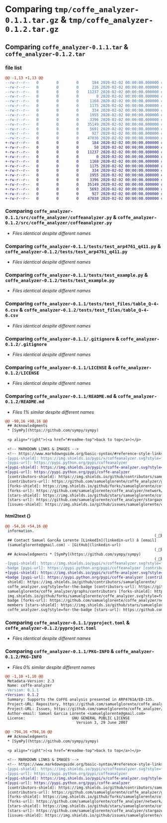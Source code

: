 # Comparing `tmp/coffe_analyzer-0.1.1.tar.gz` & `tmp/coffe_analyzer-0.1.2.tar.gz`

## Comparing `coffe_analyzer-0.1.1.tar` & `coffe_analyzer-0.1.2.tar`

### file list

```diff
@@ -1,13 +1,13 @@
--rw-r--r--   0        0        0      184 2020-02-02 00:00:00.000000 coffe_analyzer-0.1.1/requirements-dev.txt
--rw-r--r--   0        0        0      216 2020-02-02 00:00:00.000000 coffe_analyzer-0.1.1/src/coffe_analyzer/__init__.py
--rw-r--r--   0        0        0    11237 2020-02-02 00:00:00.000000 coffe_analyzer-0.1.1/src/coffe_analyzer/coffeanalyzer.py
--rw-r--r--   0        0        0        0 2020-02-02 00:00:00.000000 coffe_analyzer-0.1.1/tests/__init__.py
--rw-r--r--   0        0        0     1168 2020-02-02 00:00:00.000000 coffe_analyzer-0.1.1/tests/test_arp4761_q411.py
--rw-r--r--   0        0        0     1175 2020-02-02 00:00:00.000000 coffe_analyzer-0.1.1/tests/test_example.py
--rw-r--r--   0        0        0      334 2020-02-02 00:00:00.000000 coffe_analyzer-0.1.1/tests/test_files/example.csv
--rw-r--r--   0        0        0     1955 2020-02-02 00:00:00.000000 coffe_analyzer-0.1.1/tests/test_files/table_Q-4-6.csv
--rw-r--r--   0        0        0     3396 2020-02-02 00:00:00.000000 coffe_analyzer-0.1.1/.gitignore
--rw-r--r--   0        0        0    35149 2020-02-02 00:00:00.000000 coffe_analyzer-0.1.1/LICENSE
--rw-r--r--   0        0        0     5691 2020-02-02 00:00:00.000000 coffe_analyzer-0.1.1/README.md
--rw-r--r--   0        0        0      927 2020-02-02 00:00:00.000000 coffe_analyzer-0.1.1/pyproject.toml
--rw-r--r--   0        0        0    47036 2020-02-02 00:00:00.000000 coffe_analyzer-0.1.1/PKG-INFO
+-rw-r--r--   0        0        0      184 2020-02-02 00:00:00.000000 coffe_analyzer-0.1.2/requirements-dev.txt
+-rw-r--r--   0        0        0       50 2020-02-02 00:00:00.000000 coffe_analyzer-0.1.2/src/coffe_analyzer/__init__.py
+-rw-r--r--   0        0        0    11237 2020-02-02 00:00:00.000000 coffe_analyzer-0.1.2/src/coffe_analyzer/coffeanalyzer.py
+-rw-r--r--   0        0        0        0 2020-02-02 00:00:00.000000 coffe_analyzer-0.1.2/tests/__init__.py
+-rw-r--r--   0        0        0     1168 2020-02-02 00:00:00.000000 coffe_analyzer-0.1.2/tests/test_arp4761_q411.py
+-rw-r--r--   0        0        0     1175 2020-02-02 00:00:00.000000 coffe_analyzer-0.1.2/tests/test_example.py
+-rw-r--r--   0        0        0      334 2020-02-02 00:00:00.000000 coffe_analyzer-0.1.2/tests/test_files/example.csv
+-rw-r--r--   0        0        0     1955 2020-02-02 00:00:00.000000 coffe_analyzer-0.1.2/tests/test_files/table_Q-4-6.csv
+-rw-r--r--   0        0        0     3396 2020-02-02 00:00:00.000000 coffe_analyzer-0.1.2/.gitignore
+-rw-r--r--   0        0        0    35149 2020-02-02 00:00:00.000000 coffe_analyzer-0.1.2/LICENSE
+-rw-r--r--   0        0        0     5693 2020-02-02 00:00:00.000000 coffe_analyzer-0.1.2/README.md
+-rw-r--r--   0        0        0      927 2020-02-02 00:00:00.000000 coffe_analyzer-0.1.2/pyproject.toml
+-rw-r--r--   0        0        0    47038 2020-02-02 00:00:00.000000 coffe_analyzer-0.1.2/PKG-INFO
```

### Comparing `coffe_analyzer-0.1.1/src/coffe_analyzer/coffeanalyzer.py` & `coffe_analyzer-0.1.2/src/coffe_analyzer/coffeanalyzer.py`

 * *Files identical despite different names*

### Comparing `coffe_analyzer-0.1.1/tests/test_arp4761_q411.py` & `coffe_analyzer-0.1.2/tests/test_arp4761_q411.py`

 * *Files identical despite different names*

### Comparing `coffe_analyzer-0.1.1/tests/test_example.py` & `coffe_analyzer-0.1.2/tests/test_example.py`

 * *Files identical despite different names*

### Comparing `coffe_analyzer-0.1.1/tests/test_files/table_Q-4-6.csv` & `coffe_analyzer-0.1.2/tests/test_files/table_Q-4-6.csv`

 * *Files identical despite different names*

### Comparing `coffe_analyzer-0.1.1/.gitignore` & `coffe_analyzer-0.1.2/.gitignore`

 * *Files identical despite different names*

### Comparing `coffe_analyzer-0.1.1/LICENSE` & `coffe_analyzer-0.1.2/LICENSE`

 * *Files identical despite different names*

### Comparing `coffe_analyzer-0.1.1/README.md` & `coffe_analyzer-0.1.2/README.md`

 * *Files 1% similar despite different names*

```diff
@@ -98,16 +98,16 @@
 ## Acknowledgments
 * [SymPy](https://github.com/sympy/sympy)
 
 <p align="right">(<a href="#readme-top">back to top</a>)</p>
 
 <!-- MARKDOWN LINKS & IMAGES -->
 <!-- https://www.markdownguide.org/basic-syntax/#reference-style-links -->
-[pypi-shield]: https://img.shields.io/pypi/v/coffeanalyzer.svg?style=for-the-badge
-[pypi-url]: https://pypi.python.org/pypi/coffeanalyzer
+[pypi-shield]: https://img.shields.io/pypi/v/coffe-analyzer.svg?style=for-the-badge
+[pypi-url]: https://pypi.python.org/pypi/coffe-analyzer
 [contributors-shield]: https://img.shields.io/github/contributors/samuelglorente/coffe_analyzer.svg?style=for-the-badge
 [contributors-url]: https://github.com/samuelglorente/coffe_analyzer/graphs/contributors
 [forks-shield]: https://img.shields.io/github/forks/samuelglorente/coffe_analyzer.svg?style=for-the-badge
 [forks-url]: https://github.com/samuelglorente/coffe_analyzer/network/members
 [stars-shield]: https://img.shields.io/github/stars/samuelglorente/coffe_analyzer.svg?style=for-the-badge
 [stars-url]: https://github.com/samuelglorente/coffe_analyzer/stargazers
 [issues-shield]: https://img.shields.io/github/issues/samuelglorente/coffe_analyzer.svg?style=for-the-badge
```

#### html2text {}

```diff
@@ -54,16 +54,16 @@
 information.
                                                                   (_b_a_c_k_ _t_o_ _t_o_p)
 ## Contact Samuel GarcÃ­a Lorente [LinkedIn](linkedin-url) â [email]
 (samuelglorente@gmail.com) - [GitHub](linkedin-url)
                                                                   (_b_a_c_k_ _t_o_ _t_o_p)
 ## Acknowledgments * [SymPy](https://github.com/sympy/sympy)
                                                                   (_b_a_c_k_ _t_o_ _t_o_p)
-[pypi-shield]: https://img.shields.io/pypi/v/coffeanalyzer.svg?style=for-the-
-badge [pypi-url]: https://pypi.python.org/pypi/coffeanalyzer [contributors-
+[pypi-shield]: https://img.shields.io/pypi/v/coffe-analyzer.svg?style=for-the-
+badge [pypi-url]: https://pypi.python.org/pypi/coffe-analyzer [contributors-
 shield]: https://img.shields.io/github/contributors/samuelglorente/
 coffe_analyzer.svg?style=for-the-badge [contributors-url]: https://github.com/
 samuelglorente/coffe_analyzer/graphs/contributors [forks-shield]: https://
 img.shields.io/github/forks/samuelglorente/coffe_analyzer.svg?style=for-the-
 badge [forks-url]: https://github.com/samuelglorente/coffe_analyzer/network/
 members [stars-shield]: https://img.shields.io/github/stars/samuelglorente/
 coffe_analyzer.svg?style=for-the-badge [stars-url]: https://github.com/
```

### Comparing `coffe_analyzer-0.1.1/pyproject.toml` & `coffe_analyzer-0.1.2/pyproject.toml`

 * *Files identical despite different names*

### Comparing `coffe_analyzer-0.1.1/PKG-INFO` & `coffe_analyzer-0.1.2/PKG-INFO`

 * *Files 0% similar despite different names*

```diff
@@ -1,10 +1,10 @@
 Metadata-Version: 2.3
 Name: coffe-analyzer
-Version: 0.1.1
+Version: 0.1.2
 Summary: Supports the CoFFE analysis presented in ARP4761A/ED-135.
 Project-URL: Repository, https://github.com/samuelglorente/coffe_analyzer.git
 Project-URL: Issues, https://github.com/samuelglorente/coffe_analyzer/issues
 Author-email: Samuel Garcia Lorente <samuelglorente@gmail.com>
 License:                     GNU GENERAL PUBLIC LICENSE
                                Version 3, 29 June 2007
         
@@ -794,16 +794,16 @@
 ## Acknowledgments
 * [SymPy](https://github.com/sympy/sympy)
 
 <p align="right">(<a href="#readme-top">back to top</a>)</p>
 
 <!-- MARKDOWN LINKS & IMAGES -->
 <!-- https://www.markdownguide.org/basic-syntax/#reference-style-links -->
-[pypi-shield]: https://img.shields.io/pypi/v/coffeanalyzer.svg?style=for-the-badge
-[pypi-url]: https://pypi.python.org/pypi/coffeanalyzer
+[pypi-shield]: https://img.shields.io/pypi/v/coffe-analyzer.svg?style=for-the-badge
+[pypi-url]: https://pypi.python.org/pypi/coffe-analyzer
 [contributors-shield]: https://img.shields.io/github/contributors/samuelglorente/coffe_analyzer.svg?style=for-the-badge
 [contributors-url]: https://github.com/samuelglorente/coffe_analyzer/graphs/contributors
 [forks-shield]: https://img.shields.io/github/forks/samuelglorente/coffe_analyzer.svg?style=for-the-badge
 [forks-url]: https://github.com/samuelglorente/coffe_analyzer/network/members
 [stars-shield]: https://img.shields.io/github/stars/samuelglorente/coffe_analyzer.svg?style=for-the-badge
 [stars-url]: https://github.com/samuelglorente/coffe_analyzer/stargazers
 [issues-shield]: https://img.shields.io/github/issues/samuelglorente/coffe_analyzer.svg?style=for-the-badge
```

